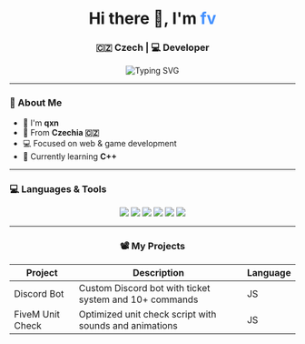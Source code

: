 <h1 align="center">Hi there 👋, I'm <span style="color:#4290FF">fv</span></h1>
<h3 align="center">🇨🇿 Czech | 💻 Developer</h3>

<p align="center">
  <img src="https://readme-typing-svg.herokuapp.com?font=Fira+Code&size=25&pause=1000&color=4290FF&center=true&vCenter=true&width=1080&lines=The+languages+I+know;JavaScript+%7C+Lua+%7C+Python+%7C+HTML+%7C+CSS;I+%F0%9F%A9%B5+Clean+Code" alt="Typing SVG" />
</p>

---

### 🧠 About Me

- 👋 I'm **qxn**  
- 📍 From **Czechia 🇨🇿**
- 💻 Focused on web & game development  
- 🌱 Currently learning **C++**

---

### 💻 Languages & Tools

<p align="center">
  <img src="https://img.shields.io/badge/JavaScript-333?style=for-the-badge&logo=javascript&logoColor=F7DF1E" />
  <img src="https://img.shields.io/badge/Lua-333?style=for-the-badge&logo=lua&logoColor=2C2D72" />
  <img src="https://img.shields.io/badge/HTML5-333?style=for-the-badge&logo=html5&logoColor=E34F26" />
  <img src="https://img.shields.io/badge/CSS3-333?style=for-the-badge&logo=css3&logoColor=1572B6" />
  <img src="https://img.shields.io/badge/Python-333?style=for-the-badge&logo=python&logoColor=3776AB" />
  <img src="https://img.shields.io/badge/C++-333?style=for-the-badge&logo=c%2B%2B&logoColor=00599C" />
</p>

---

<h3 align="center">📽️ My Projects</h3>

<div align="center">

<table>
  <thead>
    <tr>
      <th>Project</th>
      <th>Description</th>
      <th>Language</th>
    </tr>
  </thead>
  <tbody>
    <tr>
      <td>Discord Bot</td>
      <td>Custom Discord bot with ticket system and 10+ commands</td>
      <td>JS</td>
    </tr>
    <tr>
      <td>FiveM Unit Check</td>
      <td>Optimized unit check script with sounds and animations</td>
      <td>JS</td>
    </tr>
  </tbody>
</table>

</div>



